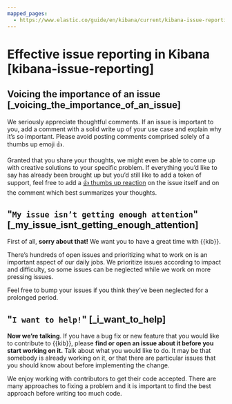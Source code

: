 ```yaml
---
mapped_pages:
  - https://www.elastic.co/guide/en/kibana/current/kibana-issue-reporting.html
---
```


# Effective issue reporting in Kibana [kibana-issue-reporting]


## Voicing the importance of an issue [_voicing_the_importance_of_an_issue]

We seriously appreciate thoughtful comments. If an issue is important to you, add a comment with a solid write up of your use case and explain why it’s so important. Please avoid posting comments comprised solely of a thumbs up emoji 👍.

Granted that you share your thoughts, we might even be able to come up with creative solutions to your specific problem. If everything you’d like to say has already been brought up but you’d still like to add a token of support, feel free to add a [👍 thumbs up reaction](https://github.com/blog/2119-add-reactions-to-pull-requests-issues-and-comments) on the issue itself and on the comment which best summarizes your thoughts.


## "`My issue isn’t getting enough attention`" [_my_issue_isnt_getting_enough_attention]

First of all, **sorry about that!** We want you to have a great time with {{kib}}.

There’s hundreds of open issues and prioritizing what to work on is an important aspect of our daily jobs. We prioritize issues according to impact and difficulty, so some issues can be neglected while we work on more pressing issues.

Feel free to bump your issues if you think they’ve been neglected for a prolonged period.


## "`I want to help!`" [_i_want_to_help]

**Now we’re talking**. If you have a bug fix or new feature that you would like to contribute to {{kib}}, please **find or open an issue about it before you start working on it.** Talk about what you would like to do. It may be that somebody is already working on it, or that there are particular issues that you should know about before implementing the change.

We enjoy working with contributors to get their code accepted. There are many approaches to fixing a problem and it is important to find the best approach before writing too much code.

